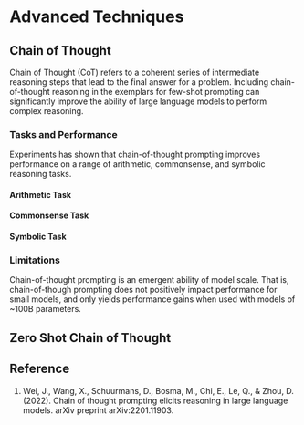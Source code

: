 # Advanced Techniques

## Chain of Thought

Chain of Thought (CoT) refers to a coherent series of intermediate reasoning steps that lead to the final answer for a problem. Including chain-of-thought reasoning in the exemplars for few-shot prompting can significantly improve the ability of large language models to perform complex reasoning.

### Tasks and Performance

Experiments has shown that chain-of-thought prompting improves performance on a range of arithmetic, commonsense, and symbolic reasoning tasks.

#### Arithmetic Task

#### Commonsense Task

#### Symbolic Task

### Limitations

Chain-of-thought prompting is an emergent ability of model scale. That is, chain-of-though prompting does not positively impact performance for small models, and only yields performance gains when used with models of ~100B parameters.

## Zero Shot Chain of Thought

## Reference
1. Wei, J., Wang, X., Schuurmans, D., Bosma, M., Chi, E., Le, Q., & Zhou, D. (2022). Chain of thought prompting elicits reasoning in large language models. arXiv preprint arXiv:2201.11903.
